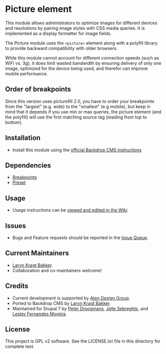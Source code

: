 # Picture element

This module allows administrators to optimize images for different devices and
resolutions by pairing image styles with CSS media queries. It is implemented as
a display formatter for image fields.

The Picture module uses the `<picture>` element along with a polyfill library to
provide backward compatibility with older browsers.

While this module cannot account for different connection speeds (such as WiFi
vs. 3g), it does limit wasted bandwidth by ensuring delivery of only one image,
optimized for the device being used, and therefor can improve mobile
performance.

## Order of breakpoints

Since this version uses picturefill 2.0, you have to order your breakpoints from
the "largest" (e.g. wide) to the "smallest" (e.g mobile), but keep in mind that
it depends if you use min or max queries, the picture element (and the polyfill)
will use the first matching source tag (reading from top to bottom).

## Installation

- Install this module using the [official Backdrop CMS instructions](https://backdropcms.org/guide/modules)


## Dependencies

* [Breakpoints](https://github.com/backdrop-contrib/breakpoints)
* [Preset](https://github.com/backdrop-contrib/preset)

## Usage

- Usage instructions can be [viewed and edited in the Wiki](https://github.com/backdrop-contrib/picture/wiki).

## Issues

 - Bugs and Feature requests should be reported in the [Issue Queue](https://github.com/backdrop-contrib/picture/issues).

## Current Maintainers

 - [Laryn Kragt Bakker](https://github.com/laryn).
 - Collaboration and co-maintainers welcome!

## Credits

 - Current development is supported by [Aten Design Group](https://aten.io).
 - Ported to Backdrop CMS by [Laryn Kragt Bakker](https://github.com/laryn).
 - Maintained for Drupal 7 by [Peter Droogmans](https://www.drupal.org/u/attiks),
   [Jelle Sebreghts](https://www.drupal.org/u/jelle_s), and
   [Lesley Fernandes Moreira](https://www.drupal.org/u/lesleyfernandes).

 ## License

This project is GPL v2 software. See the LICENSE.txt file in this directory for
complete text.
